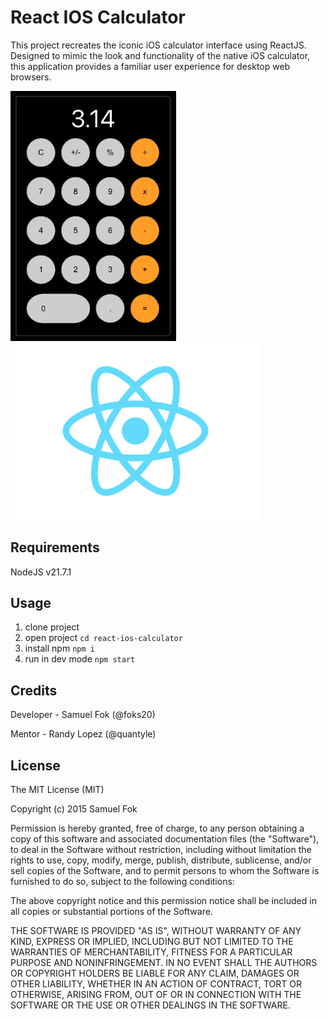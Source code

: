 

# React IOS Calculator

This project recreates the iconic iOS calculator interface using ReactJS. Designed to mimic the look and functionality of the native iOS calculator, this application provides a familiar user experience for desktop web browsers. 

<div style="position: relative;">
    <img src="./react-ios-calculator.png" alt="drawing" height="400"/>
    <img src="./src/logo.svg" alt="demo" width="400"/>
</div>

## Requirements

NodeJS v21.7.1

## Usage

1. clone project   
2. open project `cd react-ios-calculator`
3. install npm `npm i`
4. run in dev mode `npm start`



## Credits
 
Developer - Samuel Fok (@foks20)

Mentor - Randy Lopez (@quantyle)
 
## License
 
The MIT License (MIT)

Copyright (c) 2015 Samuel Fok

Permission is hereby granted, free of charge, to any person obtaining a copy of this software and associated documentation files (the "Software"), to deal in the Software without restriction, including without limitation the rights to use, copy, modify, merge, publish, distribute, sublicense, and/or sell copies of the Software, and to permit persons to whom the Software is furnished to do so, subject to the following conditions:

The above copyright notice and this permission notice shall be included in all copies or substantial portions of the Software.

THE SOFTWARE IS PROVIDED "AS IS", WITHOUT WARRANTY OF ANY KIND, EXPRESS OR IMPLIED, INCLUDING BUT NOT LIMITED TO THE WARRANTIES OF MERCHANTABILITY, FITNESS FOR A PARTICULAR PURPOSE AND NONINFRINGEMENT. IN NO EVENT SHALL THE AUTHORS OR COPYRIGHT HOLDERS BE LIABLE FOR ANY CLAIM, DAMAGES OR OTHER LIABILITY, WHETHER IN AN ACTION OF CONTRACT, TORT OR OTHERWISE, ARISING FROM, OUT OF OR IN CONNECTION WITH THE SOFTWARE OR THE USE OR OTHER DEALINGS IN THE SOFTWARE.
